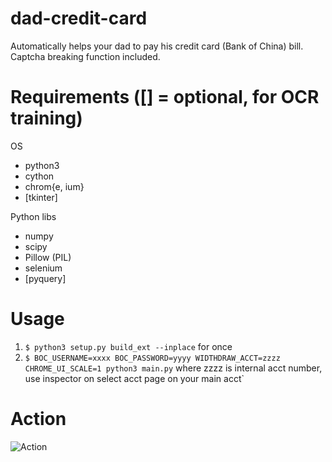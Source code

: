 # dad-credit-card
Automatically helps your dad to pay his credit card (Bank of China) bill. Captcha breaking function included.

# Requirements ([] = optional, for OCR training) 
OS
- python3
- cython
- chrom{e, ium}
- [tkinter]

Python libs
- numpy
- scipy
- Pillow (PIL)
- selenium
- [pyquery]

# Usage
1. `$ python3 setup.py build_ext --inplace` for once
2. `$ BOC_USERNAME=xxxx BOC_PASSWORD=yyyy WIDTHDRAW_ACCT=zzzz CHROME_UI_SCALE=1 python3 main.py`
where zzzz is internal acct number, use inspector on select acct page on your main acct`

# Action
![Action](https://drop.wtako.net/file/42772aaa0b6b65fc5a191810645cc3e886ec9cda.gif?dsada "Action")
